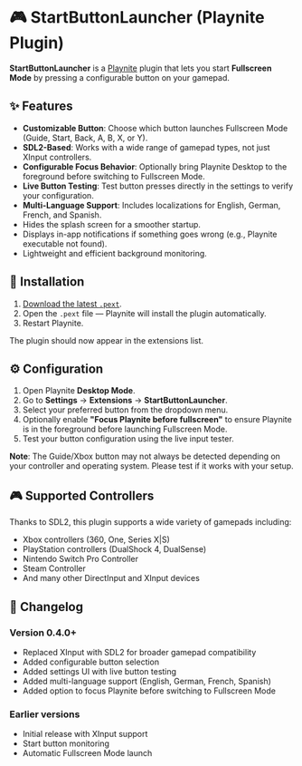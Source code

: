 ﻿# 🎮 StartButtonLauncher (Playnite Plugin)

**StartButtonLauncher** is a [Playnite](https://playnite.link/) plugin that lets you start **Fullscreen Mode** by pressing a configurable button on your gamepad.

## ✨ Features

- **Customizable Button**: Choose which button launches Fullscreen Mode (Guide, Start, Back, A, B, X, or Y).
- **SDL2-Based**: Works with a wide range of gamepad types, not just XInput controllers.
- **Configurable Focus Behavior**: Optionally bring Playnite Desktop to the foreground before switching to Fullscreen Mode.
- **Live Button Testing**: Test button presses directly in the settings to verify your configuration.
- **Multi-Language Support**: Includes localizations for English, German, French, and Spanish.
- Hides the splash screen for a smoother startup.
- Displays in-app notifications if something goes wrong (e.g., Playnite executable not found).
- Lightweight and efficient background monitoring.

## 🔧 Installation

1. [Download the latest `.pext`](https://github.com/Slonick/StartButtonLauncher/releases/latest/download/StartButtonLauncher.pext).
2. Open the `.pext` file — Playnite will install the plugin automatically.
3. Restart Playnite.

The plugin should now appear in the extensions list.

## ⚙️ Configuration

1. Open Playnite **Desktop Mode**.
2. Go to **Settings** → **Extensions** → **StartButtonLauncher**.
3. Select your preferred button from the dropdown menu.
4. Optionally enable **"Focus Playnite before fullscreen"** to ensure Playnite is in the foreground before launching Fullscreen Mode.
5. Test your button configuration using the live input tester.

**Note**: The Guide/Xbox button may not always be detected depending on your controller and operating system. Please test if it works with your setup.

## 🎮 Supported Controllers

Thanks to SDL2, this plugin supports a wide variety of gamepads including:
- Xbox controllers (360, One, Series X|S)
- PlayStation controllers (DualShock 4, DualSense)
- Nintendo Switch Pro Controller
- Steam Controller
- And many other DirectInput and XInput devices

## 📝 Changelog

### Version 0.4.0+
- Replaced XInput with SDL2 for broader gamepad compatibility
- Added configurable button selection
- Added settings UI with live button testing
- Added multi-language support (English, German, French, Spanish)
- Added option to focus Playnite before switching to Fullscreen Mode

### Earlier versions
- Initial release with XInput support
- Start button monitoring
- Automatic Fullscreen Mode launch
